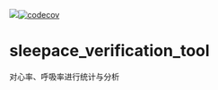![](https://travis-ci.com/66chenbiao/sleepace_verification_tool.svg?branch=main)[![codecov](https://codecov.io/gh/66chenbiao/sleepace_verification_tool/branch/main/graph/badge.svg?token=JAG0G7YD51)](https://codecov.io/gh/66chenbiao/sleepace_verification_tool)
# sleepace_verification_tool
对心率、呼吸率进行统计与分析
